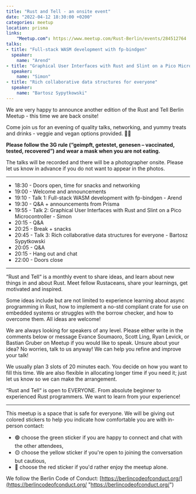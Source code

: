 ```yaml
---
title: "Rust and Tell - an onsite event"
date: "2022-04-12 18:30:00 +0200"
categories: meetup
location: prisma
links:
    "Meetup.com": https://www.meetup.com/Rust-Berlin/events/284512764
talks:
- title: "Full-stack WASM development with fp-bindgen"
  speaker:
    name: "Arend"
- title: "Graphical User Interfaces with Rust and Slint on a Pico Microcontroller"
  speaker:
    name: "Simon"
- title: "Rich collaborative data structures for everyone"
  speaker:
    name: "Bartosz Sypytkowski"
---
```


We are very happy to announce another edition of the Rust and Tell Berlin Meetup - this time we are back onsite!

Come join us for an evening of quality talks, networking, and yummy treats and drinks - veggie and vegan options provided. 🍹🌭

**Please follow the 3G rule (“geimpft, getestet, genesen – vaccinated, tested, recovered”) and wear a mask when you are not eating.**

The talks will be recorded and there will be a photographer onsite. Please let us know in advance if you do not want to appear in the photos.

---

* 18:30 - Doors open, time for snacks and networking
* 19:00 - Welcome and announcements
* 19:10 - Talk 1: Full-stack WASM development with fp-bindgen - Arend
* 19:30 - Q&A + announcements from Prisma
* 19:55 - Talk 2: Graphical User Interfaces with Rust and Slint on a Pico Microcontroller - Simon
* 20:15 - Q&A
* 20:25 - Break + snacks
* 20:45 - Talk 3: Rich collaborative data structures for everyone - Bartosz Sypytkowski
* 20:05 - Q&A
* 20:15 - Hang out and chat
* 22:00 - Doors close

---

“Rust and Tell“ is a monthly event to share ideas, and learn about new things in and about Rust. Meet fellow Rustaceans, share your learnings, get motivated and inspired.

Some ideas include but are not limited to experience learning about async programming in Rust, how to implement a no-std compliant crate for use on embedded systems or struggles with the borrow checker, and how to overcome them. All ideas are welcome!

We are always looking for speakers of any level. Please either write in the comments below or message Evance Soumaoro, Scott Ling, Ryan Levick, or Bastian Gruber on Meetup if you would like to speak. Unsure about your idea? No worries, talk to us anyway! We can help you refine and improve your talk!

We usually plan 3 slots of 20 minutes each. You decide on how you want to fill this time. We are also flexible in allocating longer time if you need it; just let us know so we can make the arrangement.

“Rust and Tell“ is open to EVERYONE. From absolute beginner to experienced Rust programmers. We want to learn from your experience!

---

This meetup is a space that is safe for everyone. We will be giving out colored stickers to help you indicate how comfortable you are with in-person contact:

* 🟢 choose the green sticker if you are happy to connect and chat with the other attendees,
* 🟡 choose the yellow sticker if you're open to joining the conversation but cautious,
* 🔴 choose the red sticker if you'd rather enjoy the meetup alone.

We follow the Berlin Code of Conduct: [https://berlincodeofconduct.org/](https://berlincodeofconduct.org/ "https://berlincodeofconduct.org/")
